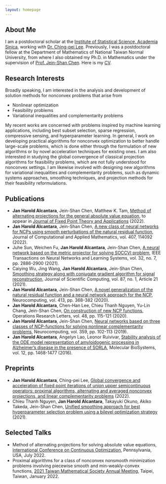 ```yaml
---
layout: homepage
---
```


## About Me

I am a postdoctoral scholar at the [Institute of Statistical Science, Academia Sinica](https://www.stat.sinica.edu.tw/eng/index.php), working with [Dr. Ching-pei Lee](https://leepei.github.io/). Previously, I was a postdoctoral fellow at the Department of Mathematics of National Taiwan Normal University, from where I also obtained my Ph.D. in Mathematics under the supervision of [Prof. Jein-Shan Chen](http://math.ntnu.edu.tw/~jschen/index.php?menu=Home). Here is my [CV](https://jhalcantara.github.io/CV_Alcantara_JanHarold.pdf).

## Research Interests

Broadly speaking, I am interested in the analysis and development of solution methods for nonconvex problems that arise from
- Nonlinear optimization
- Feasibility problems
- Variational inequalities and complementarity problems

My recent works are concerned with problems inspired by machine learning applications, including best subset selection, sparse regression, compressive sensing, and hyperparameter learning. In general, I work on developing practical algorithms for nonconvex optimization to better handle large-scale problems, which is done either through the formulation of new algorithms or by novel acceleration techniques for existing ones. 
I am also interested in studying the global convergence of classical projection algorithms for feasibility problems, which are not fully understood for nonconvex settings. I am likewise involved with designing new algorithms for variational inequalities and complementarity problems, such as dynamic systems approaches, smoothing techniques, and projection methods for their feasibility reformulations.



## Publications

- **Jan Harold Alcantara**, Jein-Shan Chen, Matthew K. Tam, [Method of alternating projections for the general absolute value equation](https://arxiv.org/abs/2106.03268), to appear in [Journal of Fixed Point Theory and Applications](https://www.springer.com/journal/11784) (2022). 
- **Jan Harold Alcantara**, Jein-Shan Chen, [A new class of neural networks for NCPs using smooth perturbations of the natural residual function](https://www.sciencedirect.com/science/article/abs/pii/S0377042722000061), Journal of Computational and Applied Mathematics, vol. 407, 114092 (2022). 
- Juhe Sun, Weichen Fu, **Jan Harold Alcantara**, Jein-Shan Chen, [A neural network based on the metric projector for solving SOCCVI problem](https://ieeexplore.ieee.org/document/9159914), IEEE Transactions on Neural Networks and Learning Systems, vol. 32, no. 7, pp. 2886-2900 (2021).
- Caiying Wu, Jing Wang, **Jan Harold Alcantara**, Jein-Shan Chen, [Smoothing strategy along with conjugate gradient algorithm for signal reconstruction](https://link.springer.com/article/10.1007/s10915-021-01440-z), Journal of Scientific Computing, vol. 87, no. 1, Article 21 (2021). 
- **Jan Harold Alcantara**, Jein-Shan Chen, [A novel generalization of the natural residual function and a neural network approach for the NCP](https://www.sciencedirect.com/science/article/abs/pii/S092523122031047X), Neurocomputing, vol. 413, pp. 368-382 (2020). 
- **Jan Harold Alcantara**, Chen-Han Lee, Chieu Thanh Nguyen, Yu-Lin Chang, Jein-Shan Chen, [On construction of new NCP functions](https://www.sciencedirect.com/science/article/abs/pii/S0167637720300109), Operations Research Letters, vol. 48, pp. 115-121 (2020). 
- **Jan Harold Alcantara**, Jein-Shan Chen, [Neural networks based on three classes of NCP-functions for solving nonlinear complementarity problems](https://www.sciencedirect.com/science/article/abs/pii/S0925231219308021), Neurocomputing, vol. 359, pp. 102-113 (2019). 
- **Jan Harold Alcantara**, Angelyn Lao, Leonor Ruivivar, [Stability analysis of the ODE model representation of amyloidogenic processing in Alzheimer’s disease in the presence of SORLA](https://pubs.rsc.org/en/content/articlelanding/2016/mb/c5mb00741k/unauth), Molecular BioSystems, vol. 12, pp. 1468-1477 (2016). 

## Preprints

- **Jan Harold Alcantara**, Ching-pei Lee, [Global convergence and acceleration of fixed point iterations of union upper semicontinuous operators: proximal algorithms, alternating and averaged nonconvex projections, and linear complementarity problems](https://arxiv.org/abs/2202.10052) (2022).
-  Chieu Thanh Nguyen, **Jan Harold Alcantara**, Takayuki Okuno, Akiko Takeda, Jein-Shan Chen, [Unified smoothing approach for best hyperparameter selection problem using a bilevel optimization strategy](https://arxiv.org/abs/2110.12630) (2021). 

## Selected Talks

- Method of alternating projections for solving absolute value equations, [International Conference on Continuous Optimization](https://iccopt2022.lehigh.edu/), Pennsylvania, USA, July 2022.
- Proximal algorithms for a class of nonconvex nonsmooth minimization problems involving piecewise smooth and min-weakly-convex functions, [2021 Taiwan Mathematical Society Annual Meeting](https://www.math.sinica.edu.tw/www/file_upload/conference/2021TMS/eng/index.html), Taipei, Taiwan, January 2022.


